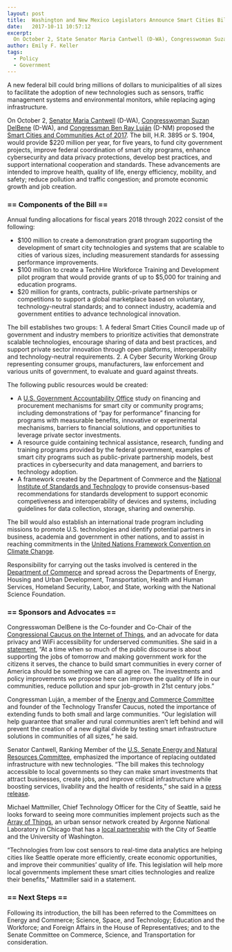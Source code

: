```yaml
---
layout: post
title:  Washington and New Mexico Legislators Announce Smart Cities Bill
date:   2017-10-11 10:57:12
excerpt:
  On October 2, State Senator Maria Cantwell (D-WA), Congresswoman Suzan DelBene (D-WA), and Congressman Ben Ray Luján of New Mexico (D-NM) proposed the Smart Cities and Communities Act of 2017. 
author: Emily F. Keller
tags:
  - Policy
  - Government
---
```


A new federal bill could bring millions of dollars to municipalities of all sizes to facilitate the adoption of new technologies such as sensors, traffic management systems and environmental monitors, while replacing aging infrastructure.

On October 2, [Senator Maria Cantwell](https://www.cantwell.senate.gov/) (D-WA), [Congresswoman Suzan DelBene](https://delbene.house.gov/) (D-WA), and [Congressman Ben Ray Luján](https://lujan.house.gov/) (D-NM) proposed the [Smart Cities and Communities Act of 2017](https://www.congress.gov/bill/115th-congress/house-bill/3895/text). The bill, H.R. 3895 or S. 1904, would provide $220 million per year, for five years, to fund city government projects, improve federal coordination of smart city programs, enhance cybersecurity and data privacy protections, develop best practices, and support international cooperation and standards. These advancements are intended to improve health, quality of life, energy efficiency, mobility, and safety; reduce pollution and traffic congestion; and promote economic growth and job creation.

### == Components of the Bill ==

Annual funding allocations for fiscal years 2018 through 2022 consist of the following:
* $100 million to create a demonstration grant program supporting the development of smart city technologies and systems that are scalable to cities of various sizes, including measurement standards for assessing performance improvements.
* $100 million to create a TechHire Workforce Training and Development pilot program that would provide grants of up to $5,000 for training and education programs.
* $20 million for grants, contracts, public-private partnerships or competitions to support a global marketplace based on voluntary, technology-neutral standards; and to connect industry, academia and government entities to advance technological innovation.

The bill establishes two groups: 1. A federal Smart Cities Council made up of government and industry members to prioritize activities that demonstrate scalable technologies, encourage sharing of data and best practices, and support private sector innovation through open platforms, interoperability and technology-neutral requirements. 2. A Cyber Security Working Group representing consumer groups, manufacturers, law enforcement and various units of government, to evaluate and guard against threats. 

The following public resources would be created:
* A [U.S. Government Accountability Office](https://www.gao.gov/) study on financing and procurement mechanisms for smart city or community programs; including demonstrations of “pay for performance” financing for programs with measurable benefits, innovative or experimental mechanisms, barriers to financial solutions, and opportunities to leverage private sector investments.
* A resource guide containing technical assistance, research, funding and training programs provided by the federal government, examples of smart city programs such as public-private partnership models, best practices in cybersecurity and data management, and barriers to technology adoption.
* A framework created by the Department of Commerce and the [National Institute of Standards and Technology](https://www.nist.gov/) to provide consensus-based recommendations for standards development to support economic competiveness and interoperability of devices and systems, including guidelines for data collection, storage, sharing and ownership.

The bill would also establish an international trade program including missions to promote U.S. technologies and identify potential partners in business, academia and government in other nations, and to assist in reaching commitments in the [United Nations Framework Convention on Climate Change](http://unfccc.int/2860.php).

Responsibility for carrying out the tasks involved is centered in the [Department of Commerce](https://www.commerce.gov/) and spread across the Departments of Energy, Housing and Urban Development, Transportation, Health and Human Services, Homeland Security, Labor, and State, working with the National Science Foundation.

### == Sponsors and Advocates ==

Congresswoman DelBene is the Co-founder and Co-Chair of the [Congressional Caucus on the Internet of Things](https://www.fedscoop.com/issa-delbene-create-congressional-iot-caucus/), and an advocate for data privacy and WiFi accessibility for underserved communities. She said in a [statement](https://delbene.house.gov/news/documentsingle.aspx?DocumentID=2151), “At a time when so much of the public discourse is about supporting the jobs of tomorrow and making government work for the citizens it serves, the chance to build smart communities in every corner of America should be something we can all agree on. The investments and policy improvements we propose here can improve the quality of life in our communities, reduce pollution and spur job-growth in 21st century jobs.”

Congressman Luján, a member of the [Energy and Commerce Committee](https://energycommerce.house.gov/) and founder of the Technology Transfer Caucus, noted the importance of extending funds to both small and large communities. “Our legislation will help guarantee that smaller and rural communities aren’t left behind and will prevent the creation of a new digital divide by testing smart infrastructure solutions in communities of all sizes,” he said.

Senator Cantwell, Ranking Member of the [U.S. Senate Energy and Natural Resources Committee](https://www.energy.senate.gov/public/index.cfm), emphasized the importance of replacing outdated infrastructure with new technologies. “The bill makes this technology accessible to local governments so they can make smart investments that attract businesses, create jobs, and improve critical infrastructure while boosting services, livability and the health of residents,” she said in a [press release](https://www.cantwell.senate.gov/news/press-releases/cantwell-delbene-lujn-introduce-smart-cities-bill-).

Michael Mattmiller, Chief Technology Officer for the City of Seattle, said he looks forward to seeing more communities implement projects such as the [Array of Things](http://arrayofthings.github.io/), an urban sensor network created by Argonne National Laboratory in Chicago that has a [local partnership](http://urbanalytics.uw.edu/responsible-data/2016/12/12/arrayofthings/) with the City of Seattle and the University of Washington.

“Technologies from low cost sensors to real-time data analytics are helping cities like Seattle operate more efficiently, create economic opportunities, and improve their communities’ quality of life. This legislation will help more local governments implement these smart cities technologies and realize their benefits,” Mattmiller said in a statement.

### == Next Steps ==

Following its introduction, the bill has been referred to the Committees on Energy and Commerce; Science, Space, and Technology; Education and the Workforce; and Foreign Affairs in the House of Representatives; and to the Senate Committee on Commerce, Science, and Transportation for consideration.

